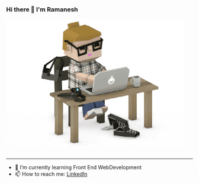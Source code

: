 ### Hi there 👋 I'm Ramanesh
<div style="width:100%;height:0;padding-bottom:72%;position:relative;">
<img src="/programmer_gif.gif" width="480" height="344" frameBorder="0"/>
</div>
<hr>
<ul>
  <li>🌱 I’m currently learning Front End WebDevelopment</li>
  <li>📫 How to reach me: <a href="https://www.linkedin.com/in/ramanesh-p-v/">LinkedIn</a></li>
</ul>


<!--
**laciecoder/laciecoder** is a ✨ _special_ ✨ repository because its `README.md` (this file) appears on your GitHub profile.

Here are some ideas to get you started:

- 🔭 I’m currently working on ...
- 🌱 I’m currently learning ...
- 👯 I’m looking to collaborate on ...
- 🤔 I’m looking for help with ...
- 💬 Ask me about ...
- 📫 How to reach me: ...
- 😄 Pronouns: ...
- ⚡ Fun fact: ...
-->
